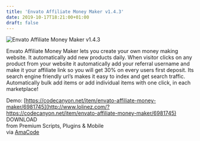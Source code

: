 ```yaml
---
title: 'Envato Affiliate Money Maker v1.4.3'
date: 2019-10-17T18:21:00+01:00
draft: false
---
```


![Envato Affiliate Money Maker v1.4.3](http://www.codelist.cc/uploads/posts/2019-10/1571332575_envatoaffilaite.jpg "Envato Affiliate Money Maker v1.4.3")  
  
Envato Affiliate Money Maker lets you create your own money making website. It automatically add new products daily. When visitor clicks on any product from your website it automatically add your referral username and make it your affiliate link so you will get 30% on every users first deposit. Its search engine friendly url’s makes it easy to index and get search traffic. Automatically bulk add items or add individual items with one click, in each marketplace!  
  
Demo: [https://codecanyon.net/item/envato-affiliate-money-maker/6981745](http://www.lolinez.com/?https://codecanyon.net/item/envato-affiliate-money-maker/6981745)  
DOWNLOAD  
from Premium Scripts, Plugins & Mobile  
via [AmaCode](https://amazcode.ooo)